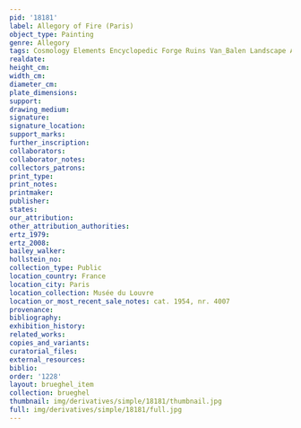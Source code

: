 ```yaml
---
pid: '18181'
label: Allegory of Fire (Paris)
object_type: Painting
genre: Allegory
tags: Cosmology Elements Encyclopedic Forge Ruins Van_Balen Landscape Armor
realdate: 
height_cm: 
width_cm: 
diameter_cm: 
plate_dimensions: 
support: 
drawing_medium: 
signature: 
signature_location: 
support_marks: 
further_inscription: 
collaborators: 
collaborator_notes: 
collectors_patrons: 
print_type: 
print_notes: 
printmaker: 
publisher: 
states: 
our_attribution: 
other_attribution_authorities: 
ertz_1979: 
ertz_2008: 
bailey_walker: 
hollstein_no: 
collection_type: Public
location_country: France
location_city: Paris
location_collection: Musée du Louvre
location_or_most_recent_sale_notes: cat. 1954, nr. 4007
provenance: 
bibliography: 
exhibition_history: 
related_works: 
copies_and_variants: 
curatorial_files: 
external_resources: 
biblio: 
order: '1228'
layout: brueghel_item
collection: brueghel
thumbnail: img/derivatives/simple/18181/thumbnail.jpg
full: img/derivatives/simple/18181/full.jpg
---
```

